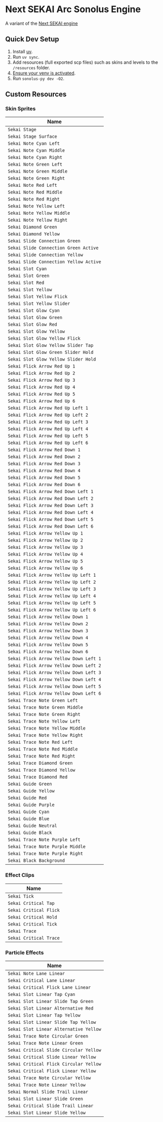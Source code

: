 # Next SEKAI Arc Sonolus Engine

A variant of the [Next SEKAI engine](https://github.com/Next-SEKAI/sonolus-next-sekai-engine)

## Quick Dev Setup

1. Install [uv](https://docs.astral.sh/uv/).
2. Run `uv sync`.
3. Add resources (full exported scp files) such as skins and levels to the `/resources` folder.
4. [Ensure your venv is activated](https://docs.astral.sh/uv/pip/environments/#using-a-virtual-environment).
5. Run `sonolus-py dev -O2`.

## Custom Resources

### Skin Sprites

| Name                                   |
|----------------------------------------|
| `Sekai Stage`                          |
| `Sekai Stage Surface`                  |
| `Sekai Note Cyan Left`                 |
| `Sekai Note Cyan Middle`               |
| `Sekai Note Cyan Right`                |
| `Sekai Note Green Left`                |
| `Sekai Note Green Middle`              |
| `Sekai Note Green Right`               |
| `Sekai Note Red Left`                  |
| `Sekai Note Red Middle`                |
| `Sekai Note Red Right`                 |
| `Sekai Note Yellow Left`               |
| `Sekai Note Yellow Middle`             |
| `Sekai Note Yellow Right`              |
| `Sekai Diamond Green`                  |
| `Sekai Diamond Yellow`                 |
| `Sekai Slide Connection Green`         |
| `Sekai Slide Connection Green Active`  |
| `Sekai Slide Connection Yellow`        |
| `Sekai Slide Connection Yellow Active` |
| `Sekai Slot Cyan`                      |
| `Sekai Slot Green`                     |
| `Sekai Slot Red`                       |
| `Sekai Slot Yellow`                    |
| `Sekai Slot Yellow Flick`              |
| `Sekai Slot Yellow Slider`             |
| `Sekai Slot Glow Cyan`                 |
| `Sekai Slot Glow Green`                |
| `Sekai Slot Glow Red`                  |
| `Sekai Slot Glow Yellow`               |
| `Sekai Slot Glow Yellow Flick`         |
| `Sekai Slot Glow Yellow Slider Tap`    |
| `Sekai Slot Glow Green Slider Hold`    |
| `Sekai Slot Glow Yellow Slider Hold`   |
| `Sekai Flick Arrow Red Up 1`           |
| `Sekai Flick Arrow Red Up 2`           |
| `Sekai Flick Arrow Red Up 3`           |
| `Sekai Flick Arrow Red Up 4`           |
| `Sekai Flick Arrow Red Up 5`           |
| `Sekai Flick Arrow Red Up 6`           |
| `Sekai Flick Arrow Red Up Left 1`      |
| `Sekai Flick Arrow Red Up Left 2`      |
| `Sekai Flick Arrow Red Up Left 3`      |
| `Sekai Flick Arrow Red Up Left 4`      |
| `Sekai Flick Arrow Red Up Left 5`      |
| `Sekai Flick Arrow Red Up Left 6`      |
| `Sekai Flick Arrow Red Down 1`         |
| `Sekai Flick Arrow Red Down 2`         |
| `Sekai Flick Arrow Red Down 3`         |
| `Sekai Flick Arrow Red Down 4`         |
| `Sekai Flick Arrow Red Down 5`         |
| `Sekai Flick Arrow Red Down 6`         |
| `Sekai Flick Arrow Red Down Left 1`    |
| `Sekai Flick Arrow Red Down Left 2`    |
| `Sekai Flick Arrow Red Down Left 3`    |
| `Sekai Flick Arrow Red Down Left 4`    |
| `Sekai Flick Arrow Red Down Left 5`    |
| `Sekai Flick Arrow Red Down Left 6`    |
| `Sekai Flick Arrow Yellow Up 1`        |
| `Sekai Flick Arrow Yellow Up 2`        |
| `Sekai Flick Arrow Yellow Up 3`        |
| `Sekai Flick Arrow Yellow Up 4`        |
| `Sekai Flick Arrow Yellow Up 5`        |
| `Sekai Flick Arrow Yellow Up 6`        |
| `Sekai Flick Arrow Yellow Up Left 1`   |
| `Sekai Flick Arrow Yellow Up Left 2`   |
| `Sekai Flick Arrow Yellow Up Left 3`   |
| `Sekai Flick Arrow Yellow Up Left 4`   |
| `Sekai Flick Arrow Yellow Up Left 5`   |
| `Sekai Flick Arrow Yellow Up Left 6`   |
| `Sekai Flick Arrow Yellow Down 1`      |
| `Sekai Flick Arrow Yellow Down 2`      |
| `Sekai Flick Arrow Yellow Down 3`      |
| `Sekai Flick Arrow Yellow Down 4`      |
| `Sekai Flick Arrow Yellow Down 5`      |
| `Sekai Flick Arrow Yellow Down 6`      |
| `Sekai Flick Arrow Yellow Down Left 1` |
| `Sekai Flick Arrow Yellow Down Left 2` |
| `Sekai Flick Arrow Yellow Down Left 3` |
| `Sekai Flick Arrow Yellow Down Left 4` |
| `Sekai Flick Arrow Yellow Down Left 5` |
| `Sekai Flick Arrow Yellow Down Left 6` |
| `Sekai Trace Note Green Left`          |
| `Sekai Trace Note Green Middle`        |
| `Sekai Trace Note Green Right`         |
| `Sekai Trace Note Yellow Left`         |
| `Sekai Trace Note Yellow Middle`       |
| `Sekai Trace Note Yellow Right`        |
| `Sekai Trace Note Red Left`            |
| `Sekai Trace Note Red Middle`          |
| `Sekai Trace Note Red Right`           |
| `Sekai Trace Diamond Green`            |
| `Sekai Trace Diamond Yellow`           |
| `Sekai Trace Diamond Red`              |
| `Sekai Guide Green`                    |
| `Sekai Guide Yellow`                   |
| `Sekai Guide Red`                      |
| `Sekai Guide Purple`                   |
| `Sekai Guide Cyan`                     |
| `Sekai Guide Blue`                     |
| `Sekai Guide Neutral`                  |
| `Sekai Guide Black`                    |
| `Sekai Trace Note Purple Left`         |
| `Sekai Trace Note Purple Middle`       |
| `Sekai Trace Note Purple Right`        |
| `Sekai Black Background`               |

### Effect Clips

| Name                   |
|------------------------|
| `Sekai Tick`           |
| `Sekai Critical Tap`   |
| `Sekai Critical Flick` |
| `Sekai Critical Hold`  |
| `Sekai Critical Tick`  |
| `Sekai Trace`          |
| `Sekai Critical Trace` |

### Particle Effects

| Name                                   |
|----------------------------------------|
| `Sekai Note Lane Linear`               |
| `Sekai Critical Lane Linear`           |
| `Sekai Critical Flick Lane Linear`     |
| `Sekai Slot Linear Tap Cyan`           |
| `Sekai Slot Linear Slide Tap Green`    |
| `Sekai Slot Linear Alternative Red`    |
| `Sekai Slot Linear Tap Yellow`         |
| `Sekai Slot Linear Slide Tap Yellow`   |
| `Sekai Slot Linear Alternative Yellow` |
| `Sekai Trace Note Circular Green`      |
| `Sekai Trace Note Linear Green`        |
| `Sekai Critical Slide Circular Yellow` |
| `Sekai Critical Slide Linear Yellow`   |
| `Sekai Critical Flick Circular Yellow` |
| `Sekai Critical Flick Linear Yellow`   |
| `Sekai Trace Note Circular Yellow`     |
| `Sekai Trace Note Linear Yellow`       |
| `Sekai Normal Slide Trail Linear`      |
| `Sekai Slot Linear Slide Green`        |
| `Sekai Critical Slide Trail Linear`    |
| `Sekai Slot Linear Slide Yellow`       |
